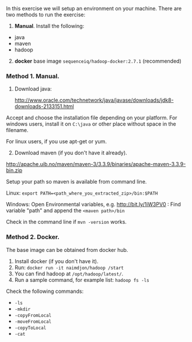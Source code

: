 In this exercise we will setup an environment on your machine. There are two methods to run the exercise: 

1. **Manual**. Install the following:
 * java
 * maven
 * hadoop
2. **docker** base image `sequenceiq/hadoop-docker:2.7.1` (recommended)


### Method 1. Manual.
1. Download java:

    <http://www.oracle.com/technetwork/java/javase/downloads/jdk8-downloads-2133151.html>

Accept and choose the installation file depending on your platform.
For windows users, install it on `C:\java` or other place without space in the filename.

For linux users, if you use apt-get or yum.

2. Download maven (if you don't have it already).

<http://apache.uib.no/maven/maven-3/3.3.9/binaries/apache-maven-3.3.9-bin.zip>

Setup your path so maven is available from command line.

Linux: `export PATH=<path_where_you_extracted_zip>/bin:$PATH`

Windows: Open Environmental variables, e.g. http://bit.ly/1iW3PV0  : Find variable "path" and append the `<maven path>/bin`

Check in the command line if `mvn -version` works.

### Method 2. Docker.
The base image can be obtained from docker hub.
1. Install docker (if you don't have it). 
2. Run: `docker run -it naimdjon/hadoop /start`
3. You can find hadoop at `/opt/hadoop/latest/`.
4. Run a sample command, for example list: `hadoop fs -ls`


Check the following commands:

 * `-ls`
 * `-mkdir`
 * `-copyFromLocal`
 * `-moveFromLocal`
 * `-copyToLocal`
 * `-cat`


